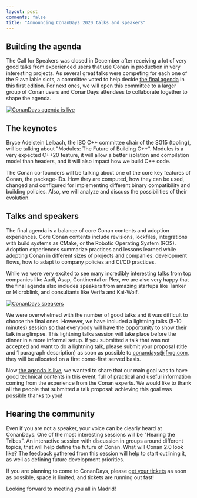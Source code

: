 ```yaml
---
layout: post
comments: false
title: "Announcing ConanDays 2020 talks and speakers"
---
```



## Building the agenda

The Call for Speakers was closed in December after receiving a lot of very good talks from experienced users that use Conan in production in very interesting projects. As several great talks were competing for each one of the 9 available slots, a committee voted to help decide [the final agenda](https://conandays.conan.io) in this first edition. For next ones, we will open this committee to a larger group of Conan users and ConanDays attendees to collaborate together to shape the agenda.

<p class="centered">
    <a href="https://conandays.conan.io"><img src="{{ site.url }}/assets/post_images/2020-01-27/conandays_agenda_live.png" align="center" alt="ConanDays agenda is live"/></a>
</p>


## The keynotes

Bryce Adelstein Lelbach, the ISO C++ committee chair of the SG15 (tooling), will be talking about "Modules: The Future of Building C++". Modules is a very expected C++20 feature, it will allow a better isolation and compilation model than headers, and it will also impact how we build C++ code.

The Conan co-founders will be talking about one of the core key features of Conan, the package-IDs. How they are computed, how they can be used, changed and configured for implementing different binary compatibility and building policies. Also, we will analyze and discuss the possibilities of their evolution.


## Talks and speakers

The final agenda is a balance of core Conan contents and adoption experiences. Core Conan contents include revisions, lockfiles, integrations with build systems as CMake, or the Robotic Operating System (ROS). Adoption experiences summarize practices and lessons learned while adopting Conan in different sizes of projects and companies: development flows, how to adapt to company policies and CI/CD practices.

While we were very excited to see many incredibly interesting talks from top companies like Audi, Asap, Continental or Plex, we are also very happy that the final agenda also includes speakers from amazing startups like Tanker or Microblink, and consultants like Verifa and Kai-Wolf.

<p class="centered">
    <a href="https://conandays.conan.io"><img src="{{ site.url }}/assets/post_images/2020-01-27/conandays_speakers.png" align="center" alt="ConanDays speakers"/></a>
</p>

We were overwhelmed with the number of good talks and it was difficult to choose the final ones. However, we have included a lightning talks (5-10 minutes) session so that everybody will have the opportunity to show their talk in a glimpse. This lightning talks session will take place before the dinner in a more informal setup. If you submitted a talk that was not accepted and want to do a lightning talk, please submit your proposal (title and 1 paragraph description) as soon as possible to conandays@jfrog.com, they will be allocated on a first come-first served basis.

Now [the agenda is live](https://conandays.conan.io), we wanted to share that our main goal was to have good technical contents in this event, full of practical and useful information coming from the experience from the Conan experts. We would like to thank all the people that submitted a talk proposal: achieving this goal was possible thanks to you!


## Hearing the community

Even if you are not a speaker, your voice can be clearly heard at ConanDays. One of the most interesting sessions will be "Hearing the Tribes". An interactive session with discussion in groups around different topics, that will help define the future of Conan. What will Conan 2.0 look like? The feedback gathered from this session will help to start outlining it, as well as defining future development priorities.

If you are planning to come to ConanDays, please [get your tickets](https://www.eventbrite.com/e/conandays-2020-gathering-the-tribes-tickets-75869891889) as soon as possible, space is limited, and tickets are running out fast! 

Looking forward to meeting you all in Madrid!
